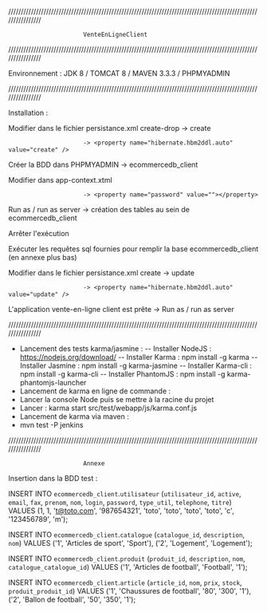 ////////////////////////////////////////////////////////////////////////////////////////////////////////////////

                         VenteEnLigneClient

////////////////////////////////////////////////////////////////////////////////////////////////////////////////

Environnement : JDK 8 / TOMCAT 8 / MAVEN 3.3.3 / PHPMYADMIN

////////////////////////////////////////////////////////////////////////////////////////////////////////////////

Installation : 

Modifier dans le fichier persistance.xml create-drop -> create

                         -> <property name="hibernate.hbm2ddl.auto" value="create" />



Créer la BDD dans PHPMYADMIN -> ecommercedb_client

Modifier dans app-context.xtml 

                         -> <property name="password" value=""></property>

Run as / run as server -> création des tables au sein de ecommercedb_client

Arrêter l'exécution

Exécuter les requêtes sql fournies pour remplir la base ecommercedb_client (en annexe plus bas)

Modifier dans le fichier persistance.xml create -> update

                         -> <property name="hibernate.hbm2ddl.auto" value="update" />

L'application vente-en-ligne client est prête -> Run as / run as server

////////////////////////////////////////////////////////////////////////////////////////////////////////////////

- Lancement des tests karma/jasmine :
 -- Installer NodeJS : https://nodejs.org/download/
 -- Installer Karma : npm install -g karma
 -- Installer Jasmine : npm install -g karma-jasmine
 -- Installer Karma-cli : npm install -g karma-cli
 -- Installer PhantomJS : npm install -g karma-phantomjs-launcher
- Lancement de karma en ligne de commande :
 - Lancer la console Node puis se mettre à la racine du projet
 - Lancer : karma start src/test/webapp/js/karma.conf.js 
- Lancement de karma via maven :
 - mvn test -P jenkins


////////////////////////////////////////////////////////////////////////////////////////////////////////////////

                         Annexe

Insertion dans la BDD test :
                         
INSERT INTO  `ecommercedb_client`.`utilisateur` (`utilisateur_id`, `active`, `email`, `fax`, `prenom`, `nom`, `login`, `password`, `type_util`, `telephone`, `titre`) VALUES
(1, 1, 't@toto.com', '987654321', 'toto', 'toto', 'toto', 'toto', 'c', '123456789', 'm');

INSERT INTO `ecommercedb_client`.`catalogue` (`catalogue_id`, `description`, `nom`) VALUES ('1', 'Articles de sport', 'Sport'), ('2', 'Logement', 'Logement');

INSERT INTO `ecommercedb_client`.`produit` (`produit_id`, `description`, `nom`, `catalogue_catalogue_id`) VALUES ('1', 'Articles de football', 'Football', '1');

INSERT INTO `ecommercedb_client`.`article` (`article_id`, `nom`, `prix`, `stock`, `produit_produit_id`) VALUES ('1', 'Chaussures de football', '80', '300', '1'), ('2', 'Ballon de football', '50', '350', '1');
